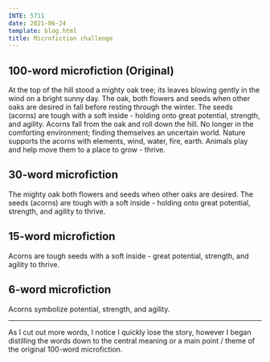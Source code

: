 ```yaml
---
INTE: 5711
date: 2021-06-24
template: blog.html
title: Microfiction challenge
---
```


## 100-word microfiction (Original)

At the top of the hill stood a mighty oak tree; its leaves blowing gently in the wind on a bright sunny day. The oak, both flowers and seeds when other oaks are desired in fall before resting through the winter.  The seeds (acorns) are tough with a soft inside - holding onto great potential, strength, and agility. Acorns fall from the oak and roll down the hill. No longer in the comforting environment; finding themselves an uncertain world. Nature supports the acorns with elements, wind, water, fire, earth. Animals play and help move them to a place to grow - thrive.

## 30-word microfiction

The mighty oak both flowers and seeds when other oaks are desired. The seeds (acorns) are tough with a soft inside - holding onto great potential, strength, and agility to thrive.

## 15-word microfiction

Acorns are tough seeds with a soft inside - great potential, strength, and agility to thrive.

## 6-word microfiction

Acorns symbolize potential, strength, and agility.

---
As I cut out more words, I notice I quickly lose the story, however I began distilling the words down to the central meaning or a main point / theme of the original 100-word microfiction.
